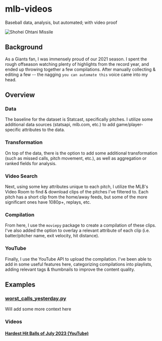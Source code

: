 # mlb-videos

Baseball data, analysis, but automated; with video proof

![Shohei Ohtani Missile](img/MLB_Hardest_Hits_July_2023.gif)

## Background 

As a Giants fan, I was immensely proud of our 2021 season. I spent the rough offseason watching plenty of highlights from the record year, and ended up throwing together a few compilations. After manually collecting & editing a few -- the nagging `you can automate this` voice came into my head. 

## Overview

### Data 
The baseline for the dataset is Statcast, specifically pitches. I utilize some additional data sources (statsapi, mlb.com, etc.) to add game/player-specific attributes to the data. 

### Transformation

On top of the data, there is the option to add some additional transformation (such as missed calls, pitch movement, etc.), as well as aggregation or ranked fields for analysis. 

### Video Search

Next, using some key attributes unique to each pitch, I utilize the MLB's Video Room to find & download clips of the pitches I've filtered to. Each pitch has a short clip from the home/away feeds, but some of the more significant ones have 1080p+, replays, etc. 

### Compilation

From here, I use the `moviepy` package to create a compilation of these clips. I've also added the option to overlay a relevant attribute of each clip (i.e. batter/pitcher name, exit velocity, hit distance). 

### YouTube

Finally, I use the YouTube API to upload the compilation. I've been able to add in some useful features here, categorizing compilations into playlists, adding relevant tags & thumbnails to improve the content quality. 

## Examples

### [worst_calls_yesterday.py](scripts/worst_calls_yesterday.py)

Will add some more context here

### Videos

#### [Hardest Hit Balls of July 2023 (YouTube)](https://youtu.be/xruZbacqlQ8)
